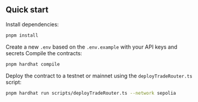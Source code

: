 ## Quick start

Install dependencies:

```bash
pnpm install
```

Create a new `.env` based on the `.env.example` with your API keys and secrets
Compile the contracts:

```bash
pnpm hardhat compile
```

Deploy the contract to a testnet or mainnet using the `deployTradeRouter.ts` script:

```bash
pnpm hardhat run scripts/deployTradeRouter.ts --network sepolia
```
